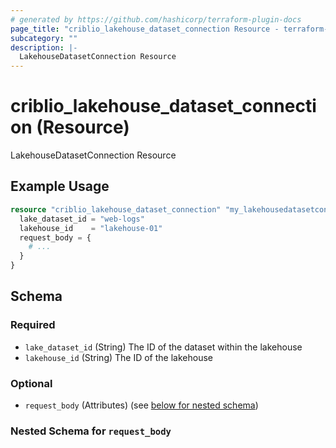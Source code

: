 ```yaml
---
# generated by https://github.com/hashicorp/terraform-plugin-docs
page_title: "criblio_lakehouse_dataset_connection Resource - terraform-provider-criblio"
subcategory: ""
description: |-
  LakehouseDatasetConnection Resource
---
```


# criblio_lakehouse_dataset_connection (Resource)

LakehouseDatasetConnection Resource

## Example Usage

```terraform
resource "criblio_lakehouse_dataset_connection" "my_lakehousedatasetconnection" {
  lake_dataset_id = "web-logs"
  lakehouse_id    = "lakehouse-01"
  request_body = {
    # ...
  }
}
```

<!-- schema generated by tfplugindocs -->
## Schema

### Required

- `lake_dataset_id` (String) The ID of the dataset within the lakehouse
- `lakehouse_id` (String) The ID of the lakehouse

### Optional

- `request_body` (Attributes) (see [below for nested schema](#nestedatt--request_body))

<a id="nestedatt--request_body"></a>
### Nested Schema for `request_body`
